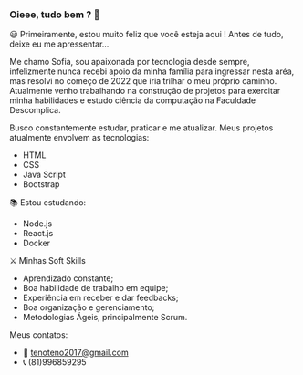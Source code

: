 ### Oieee, tudo bem ? 👋

😃 Primeiramente, estou muito feliz que você esteja aqui ! Antes de tudo, deixe eu me apressentar...

Me chamo Sofia, sou apaixonada por tecnologia desde sempre, infelizmente nunca recebi apoio da minha família para ingressar nesta aréa, mas resolvi no começo de 2022 que iria trilhar o meu próprio caminho. 
Atualmente venho trabalhando na construção de projetos para exercitar minha habilidades e estudo ciência da computação na Faculdade Descomplica.

Busco constantemente estudar, praticar e me atualizar.
Meus projetos atualmente envolvem as tecnologias: 

* HTML
* CSS
* Java Script
* Bootstrap

📚 Estou estudando: 
* Node.js
* React.js
* Docker

⚔️ Minhas Soft Skills

* Aprendizado constante;
* Boa habilidade de trabalho em equipe;
* Experiência em receber e dar feedbacks;
* Boa organização e gerenciamento;
* Metodologias Ágeis, principalmente Scrum.

Meus contatos:
* 📧 tenoteno2017@gmail.com
* 📞 (81)996859295



